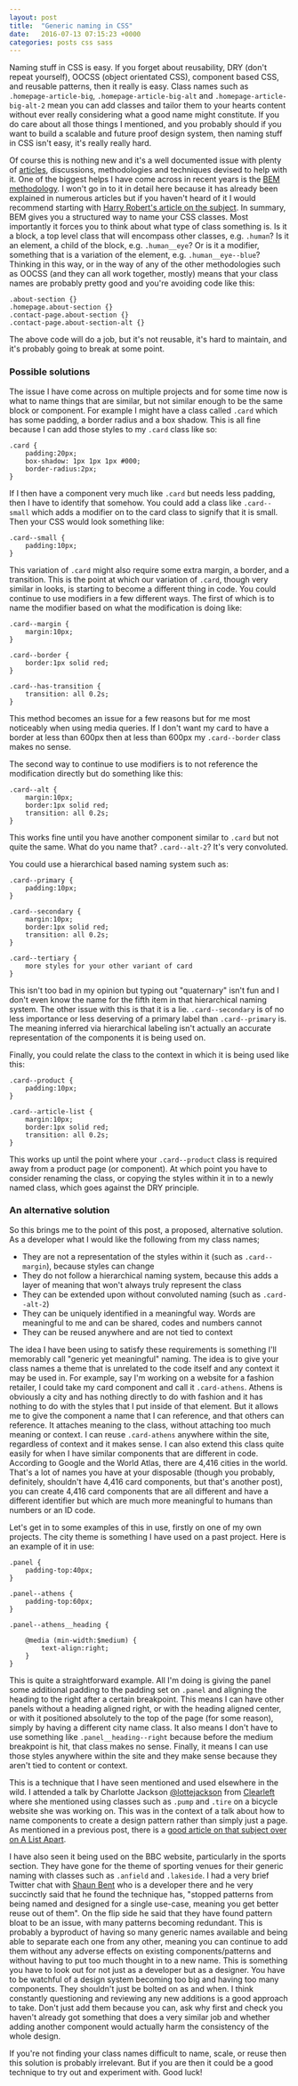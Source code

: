 ```yaml
---
layout: post
title:  "Generic naming in CSS"
date:   2016-07-13 07:15:23 +0000
categories: posts css sass
---
```


Naming stuff in CSS is easy. If you forget about reusability, DRY (don't repeat yourself), OOCSS (object orientated CSS), component based CSS, and reusable patterns, then it really is easy. Class names such as `.homepage-article-big`, `.homepage-article-big-alt` and `.homepage-article-big-alt-2` mean you can add classes and tailor them to your hearts content without ever really considering what a good name might constitute. If you do care about all those things I mentioned, and you probably should if you want to build a scalable and future proof design system, then naming stuff in CSS isn't easy, it's really really hard.

Of course this is nothing new and it's a well documented issue with plenty of [articles](https://seesparkbox.com/foundry/naming_css_stuff_is_really_hard), discussions, methodologies and techniques devised to help with it. One of the biggest helps I have come across in recent years is the [BEM methodology](http://getbem.com/). I won't go in to it in detail here because it has already been explained in numerous articles but if you haven't heard of it I would recommend starting with [Harry Robert's article on the subject](http://csswizardry.com/2013/01/mindbemding-getting-your-head-round-bem-syntax/). In summary, BEM gives you a structured way to name your CSS classes. Most importantly it forces you to think about what type of class something is. Is it a block, a top level class that will encompass other classes, e.g. `.human`? Is it an element, a child of the block, e.g. `.human__eye`? Or is it a modifier, something that is a variation of the element, e.g. `.human__eye--blue`? Thinking in this way, or in the way of any of the other methodologies such as OOCSS (and they can all work together, mostly) means that your class names are probably pretty good and you're avoiding code like this:

```
.about-section {}
.homepage.about-section {}
.contact-page.about-section {}
.contact-page.about-section-alt {}
```

The above code will do a job, but it's not reusable, it's hard to maintain, and it's probably going to break at some point.

### Possible solutions
The issue I have come across on multiple projects and for some time now is what to name things that are similar, but not similar enough to be the same block or component. For example I might have a class called `.card` which has some padding, a border radius and a box shadow. This is all fine because I can add those styles to my `.card` class like so:

```
.card {
	padding:20px;
	box-shadow: 1px 1px 1px #000;
	border-radius:2px;
}
```

If I then have a component very much like `.card` but needs less padding, then I have to identify that somehow. You could add a class like `.card--small` which adds a modifier on to the card class to signify that it is small. Then your CSS would look something like:

```
.card--small {
	padding:10px;
}
```

This variation of `.card` might also require some extra margin, a border, and a transition. This is the point at which our variation of `.card`, though very similar in looks, is starting to become a different thing in code. You could continue to use modifiers in a few different ways. The first of which is to name the modifier based on what the modification is doing like:

```
.card--margin {
	margin:10px;
}

.card--border {
	border:1px solid red;
}

.card--has-transition {
	transition: all 0.2s;
}
```

This method becomes an issue for a few reasons but for me most noticeably when using media queries. If I don't want my card to have a border at less than 600px then at less than 600px my `.card--border` class makes no sense. 

The second way to continue to use modifiers is to not reference the modification directly but do something like this:

```
.card--alt {
	margin:10px;
	border:1px solid red;
	transition: all 0.2s;
}
```

This works fine until you have another component similar to `.card` but not quite the same. What do you name that? `.card--alt-2`? It's very convoluted.

You could use a hierarchical based naming system such as:

```
.card--primary {
	padding:10px;
}

.card--secondary {
	margin:10px;
	border:1px solid red;
	transition: all 0.2s;
}

.card--tertiary {
	more styles for your other variant of card
}
```

This isn't too bad in my opinion but typing out "quaternary" isn't fun and I don't even know the name for the fifth item in that hierarchical naming system. The other issue with this is that it is a lie. `.card--secondary` is of no less importance or less deserving of a primary label than `.card--primary` is. The meaning inferred via hierarchical labeling isn't actually an accurate representation of the components it is being used on.

Finally, you could relate the class to the context in which it is being used like this:

```
.card--product {
	padding:10px;
}

.card--article-list {
	margin:10px;
	border:1px solid red;
	transition: all 0.2s;
}
```

This works up until the point where your `.card--product` class is required away from a product page (or component). At which point you have to consider renaming the class, or copying the styles within it in to a newly named class, which goes against the DRY principle.

### An alternative solution
So this brings me to the point of this post, a proposed, alternative solution. As a developer what I would like the following from my class names;

- They are not a representation of the styles within it (such as `.card--margin`), because styles can change
- They do not follow a hierarchical naming system, because this adds a layer of meaning that won't always truly represent the class
- They can be extended upon without convoluted naming (such as `.card--alt-2`)
- They can be uniquely identified in a meaningful way. Words are meaningful to me and can be shared, codes and numbers cannot
- They can be reused anywhere and are not tied to context

The idea I have been using to satisfy these requirements is something I'll memorably call "generic yet meaningful" naming. The idea is to give your class names a theme that is unrelated to the code itself and any context it may be used in. For example, say I'm working on a website for a fashion retailer, I could take my card component and call it `.card-athens`. Athens is obviously a city and has nothing directly to do with fashion and it has nothing to do with the styles that I put inside of that element. But it allows me to give the component a name that I can reference, and that others can reference. It attaches meaning to the class, without attaching too much meaning or context. I can reuse `.card-athens` anywhere within the site, regardless of context and it makes sense. I can also extend this class quite easily for when I have similar components that are different in code. According to Google and the World Atlas, there are 4,416 cities in the world. That's a lot of names you have at your disposable (though you probably, definitely, shouldn't have 4,416 card components, but that's another post), you can create 4,416 card components that are all different and have a different identifier but which are much more meaningful to humans than numbers or an ID code.

Let's get in to some examples of this in use, firstly on one of my own projects. The city theme is something I have used on a past project. Here is an example of it in use:

```
.panel {
	padding-top:40px;
}

.panel--athens {
	padding-top:60px;
}

.panel--athens__heading {
	
	@media (min-width:$medium) {
		text-align:right;
	}
}
```

This is quite a straightforward example. All I'm doing is giving the panel some additional padding to the padding set on `.panel` and aligning the heading to the right after a certain breakpoint. This means I can have other panels without a heading aligned right, or with the heading aligned center, or with it positioned absolutely to the top of the page (for some reason), simply by having a different city name class. It also means I don't have to use something like `.panel__heading--right` because before the medium breakpoint is hit, that class makes no sense. Finally, it means I can use those styles anywhere within the site and they make sense because they aren't tied to content or context.

This is a technique that I have seen mentioned and used elsewhere in the wild. I attended a talk by Charlotte Jackson [@lottejackson](https://twitter.com/Lottejackson) from [Clearleft](http://clearleft.com/) where she mentioned using classes such as `.pump` and `.tire` on a bicycle website she was working on. This was in the context of a talk about how to name components to create a design pattern rather than simply just a page. As mentioned in a previous post, there is a [good article on that subject over on A List Apart](http://alistapart.com/article/from-pages-to-patterns-an-exercise-for-everyone).

I have also seen it being used on the BBC website, particularly in the sports section. They have gone for the theme of sporting venues for their generic naming with classes such as `.anfield` and `.lakeside`. I had a very brief Twitter chat with [Shaun Bent](https://twitter.com/@shaunbent) who is a developer there and he very succinctly said that he found the technique has, "stopped patterns from being named and designed for a single use-case, meaning you get better reuse out of them". On the flip side he said that they have found pattern bloat to be an issue, with many patterns becoming redundant. This is probably a byproduct of having so many generic names available and being able to separate each one from any other, meaning you can continue to add them without any adverse effects on existing components/patterns and without having to put too much thought in to a new name. This is something you have to look out for not just as a developer but as a designer. You have to be watchful of a design system becoming too big and having too many components. They shouldn't just be bolted on as and when. I think constantly questioning and reviewing any new additions is a good approach to take. Don't just add them because you can, ask why first and check you haven't already got something that does a very similar job and whether adding another component would actually harm the consistency of the whole design.

If you're not finding your class names difficult to name, scale, or reuse then this solution is probably irrelevant. But if you are then it could be a good technique to try out and experiment with. Good luck!